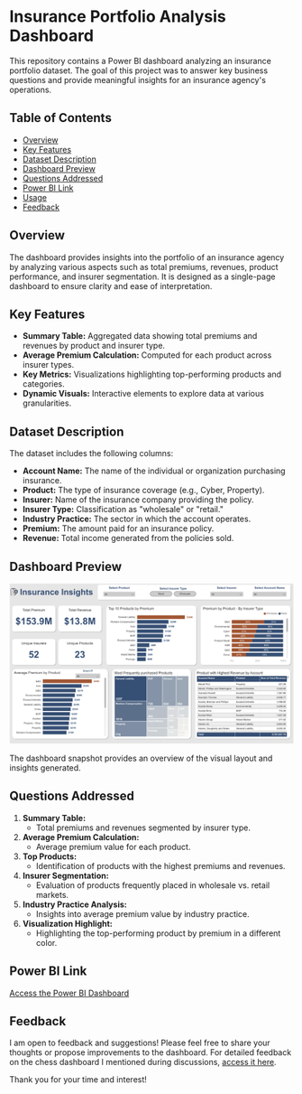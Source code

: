 # Insurance Portfolio Analysis Dashboard

This repository contains a Power BI dashboard analyzing an insurance portfolio dataset. The goal of this project was to answer key business questions and provide meaningful insights for an insurance agency's operations.

## Table of Contents

- [Overview](#overview)
- [Key Features](#key-features)
- [Dataset Description](#dataset-description)
- [Dashboard Preview](#dashboard-preview)
- [Questions Addressed](#questions-addressed)
- [Power BI Link](#power-bi-link)
- [Usage](#usage)
- [Feedback](#feedback)

## Overview

The dashboard provides insights into the portfolio of an insurance agency by analyzing various aspects such as total premiums, revenues, product performance, and insurer segmentation. It is designed as a single-page dashboard to ensure clarity and ease of interpretation.

## Key Features

- **Summary Table:** Aggregated data showing total premiums and revenues by product and insurer type.
- **Average Premium Calculation:** Computed for each product across insurer types.
- **Key Metrics:** Visualizations highlighting top-performing products and categories.
- **Dynamic Visuals:** Interactive elements to explore data at various granularities.

## Dataset Description

The dataset includes the following columns:
- **Account Name:** The name of the individual or organization purchasing insurance.
- **Product:** The type of insurance coverage (e.g., Cyber, Property).
- **Insurer:** Name of the insurance company providing the policy.
- **Insurer Type:** Classification as "wholesale" or "retail."
- **Industry Practice:** The sector in which the account operates.
- **Premium:** The amount paid for an insurance policy.
- **Revenue:** Total income generated from the policies sold.

## Dashboard Preview

![Dashboard Snapshot](Snapshot.png)

The dashboard snapshot provides an overview of the visual layout and insights generated.

## Questions Addressed

1. **Summary Table:**
   - Total premiums and revenues segmented by insurer type.
2. **Average Premium Calculation:**
   - Average premium value for each product.
3. **Top Products:**
   - Identification of products with the highest premiums and revenues.
4. **Insurer Segmentation:**
   - Evaluation of products frequently placed in wholesale vs. retail markets.
5. **Industry Practice Analysis:**
   - Insights into average premium value by industry practice.
6. **Visualization Highlight:**
   - Highlighting the top-performing product by premium in a different color.

## Power BI Link

[Access the Power BI Dashboard](https://app.powerbi.com/view?r=eyJrIjoiYTM0MmMxZGUtNjY3ZC00NWFlLTljYjktNTUxNDRkNDZmNzk2IiwidCI6ImRmODY3OWNkLWE4MGUtNDVkOC05OWFjLWM4M2VkN2ZmOTVhMCJ9)


## Feedback

I am open to feedback and suggestions! Please feel free to share your thoughts or propose improvements to the dashboard. For detailed feedback on the chess dashboard I mentioned during discussions, [access it here](#).

Thank you for your time and interest!
